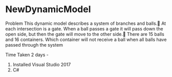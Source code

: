 # NewDynamicModel

Problem 
This dynamic model describes a system of branches and balls.
At each intersection is a gate. When a ball passes a gate it will pass down the open side, but then the gate will move to the other side.
There are 15 balls and 16 containers. Which container will not receive a ball when all balls have passed through  the system

Time Taken 2 days - 
1. Installed Visual Studio 2017
2. C#





